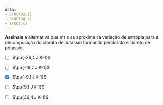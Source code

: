 ```yaml
---
data:
- S(KClO3,s)
- S(KClO4,s)
- S(KCl,s)
---
```


**Assinale** a alternativa que mais se aproxima da variação de entropia para a decomposição do clorato de potássio formando perclorato e cloreto de potássio.

- [ ] $\pu{-36,4 J.K-1}$
- [ ] $\pu{-18,2 J.K-1}$
- [x] $\pu{-9,1 J.K-1}$
- [ ] $\pu{9,1 J.K-1}$
- [ ] $\pu{36,4 J.K-1}$

